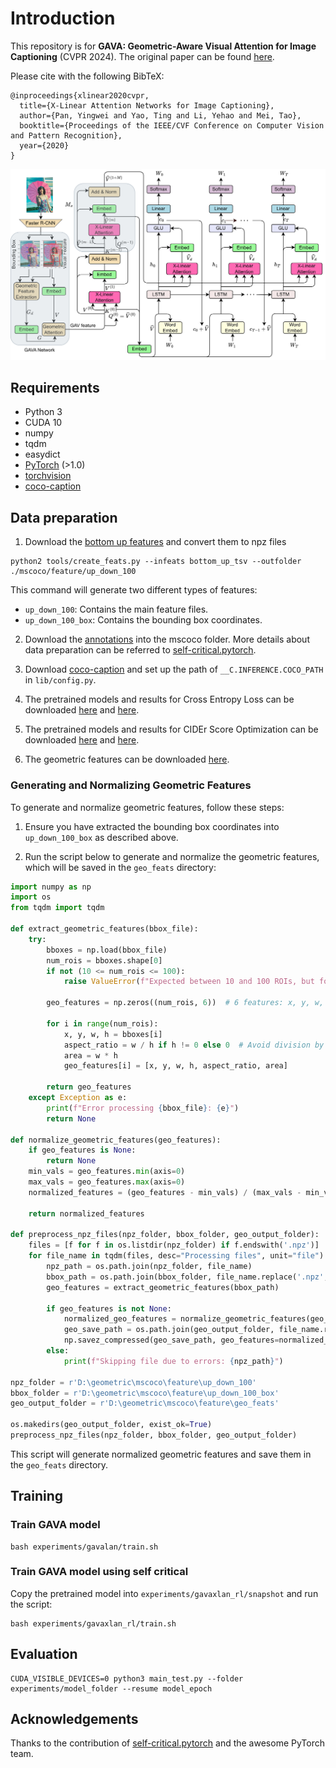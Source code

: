 
# Introduction
This repository is for **GAVA: Geometric-Aware Visual Attention for Image Captioning** (CVPR 2024). The original paper can be found [here](https://arxiv.org/pdf/2003.14080.pdf).

Please cite with the following BibTeX:

```
@inproceedings{xlinear2020cvpr,
  title={X-Linear Attention Networks for Image Captioning},
  author={Pan, Yingwei and Yao, Ting and Li, Yehao and Mei, Tao},
  booktitle={Proceedings of the IEEE/CVF Conference on Computer Vision and Pattern Recognition},
  year={2020}
}
```

<p align="center">
  <img src="images/framework.jpg" width="800"/>
</p>

## Requirements
* Python 3
* CUDA 10
* numpy
* tqdm
* easydict
* [PyTorch](http://pytorch.org/) (>1.0)
* [torchvision](http://pytorch.org/)
* [coco-caption](https://github.com/ruotianluo/coco-caption)

## Data preparation
1. Download the [bottom up features](https://github.com/peteanderson80/bottom-up-attention) and convert them to npz files
```
python2 tools/create_feats.py --infeats bottom_up_tsv --outfolder ./mscoco/feature/up_down_100
```

This command will generate two different types of features:
- `up_down_100`: Contains the main feature files.
- `up_down_100_box`: Contains the bounding box coordinates.

2. Download the [annotations](https://drive.google.com/open?id=1i5YJRSZtpov0nOtRyfM0OS1n0tPCGiCS) into the mscoco folder. More details about data preparation can be referred to [self-critical.pytorch](https://github.com/ruotianluo/self-critical.pytorch).

3. Download [coco-caption](https://github.com/ruotianluo/coco-caption) and set up the path of `__C.INFERENCE.COCO_PATH` in `lib/config.py`.

4. The pretrained models and results for Cross Entropy Loss can be downloaded [here](https://drive.google.com/file/d/1_5FttnUADK49ZW1fUEdZn-kitgLgytkS/view?usp=drive_link) and [here](https://drive.google.com/file/d/1q0qSYpHfPvx-OhZPNXnp7Ko6b0eEOstc/view?usp=drive_link).

5. The pretrained models and results for CIDEr Score Optimization can be downloaded [here](https://drive.google.com/file/d/1akyfuiCclsU12nnZEWJpBronykBQd5ZN/view?usp=drive_link) and [here](https://drive.google.com/file/d/1RkU9i8Ow70ps-103OSj6O24_4ZV3wgv6/view?usp=drive_link).

6. The geometric features can be downloaded [here](https://drive.google.com/file/d/1eqmeavgomteESeR43tpW8awIl0qOcDiA/view?usp=drive_link).

### Generating and Normalizing Geometric Features
To generate and normalize geometric features, follow these steps:

1. Ensure you have extracted the bounding box coordinates into `up_down_100_box` as described above.

2. Run the script below to generate and normalize the geometric features, which will be saved in the `geo_feats` directory:

```python
import numpy as np
import os
from tqdm import tqdm

def extract_geometric_features(bbox_file):
    try:
        bboxes = np.load(bbox_file)
        num_rois = bboxes.shape[0]
        if not (10 <= num_rois <= 100):
            raise ValueError(f"Expected between 10 and 100 ROIs, but found {num_rois} ROIs in {bbox_file}")

        geo_features = np.zeros((num_rois, 6))  # 6 features: x, y, w, h, aspect_ratio, area

        for i in range(num_rois):
            x, y, w, h = bboxes[i]
            aspect_ratio = w / h if h != 0 else 0  # Avoid division by zero
            area = w * h
            geo_features[i] = [x, y, w, h, aspect_ratio, area]

        return geo_features
    except Exception as e:
        print(f"Error processing {bbox_file}: {e}")
        return None

def normalize_geometric_features(geo_features):
    if geo_features is None:
        return None
    min_vals = geo_features.min(axis=0)
    max_vals = geo_features.max(axis=0)
    normalized_features = (geo_features - min_vals) / (max_vals - min_vals)

    return normalized_features

def preprocess_npz_files(npz_folder, bbox_folder, geo_output_folder):
    files = [f for f in os.listdir(npz_folder) if f.endswith('.npz')]
    for file_name in tqdm(files, desc="Processing files", unit="file"):
        npz_path = os.path.join(npz_folder, file_name)
        bbox_path = os.path.join(bbox_folder, file_name.replace('.npz', '.npy'))
        geo_features = extract_geometric_features(bbox_path)

        if geo_features is not None:
            normalized_geo_features = normalize_geometric_features(geo_features)
            geo_save_path = os.path.join(geo_output_folder, file_name.replace('.npz', '_geo.npz'))
            np.savez_compressed(geo_save_path, geo_features=normalized_geo_features)
        else:
            print(f"Skipping file due to errors: {npz_path}")

npz_folder = r'D:\geometric\mscoco\feature\up_down_100'
bbox_folder = r'D:\geometric\mscoco\feature\up_down_100_box'
geo_output_folder = r'D:\geometric\mscoco\feature\geo_feats'

os.makedirs(geo_output_folder, exist_ok=True)
preprocess_npz_files(npz_folder, bbox_folder, geo_output_folder)
```

This script will generate normalized geometric features and save them in the `geo_feats` directory.

## Training
### Train GAVA model
```
bash experiments/gavalan/train.sh
```

### Train GAVA model using self critical
Copy the pretrained model into `experiments/gavaxlan_rl/snapshot` and run the script:
```
bash experiments/gavaxlan_rl/train.sh
```

## Evaluation
```
CUDA_VISIBLE_DEVICES=0 python3 main_test.py --folder experiments/model_folder --resume model_epoch
```

## Acknowledgements
Thanks to the contribution of [self-critical.pytorch](https://github.com/ruotianluo/self-critical.pytorch) and the awesome PyTorch team.
